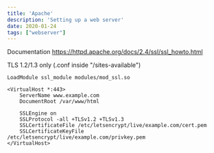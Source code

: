 ```yaml
---
title: 'Apache'
description: 'Setting up a web server'
date: 2020-01-24
tags: ["webserver"]
---
```


Documentation
https://httpd.apache.org/docs/2.4/ssl/ssl_howto.html

TLS 1.2/1.3 only (.conf inside "/sites-available")

```text
LoadModule ssl_module modules/mod_ssl.so

<VirtualHost *:443>
    ServerName www.example.com
    DocumentRoot /var/www/html

    SSLEngine on
    SSLProtocol -all +TLSv1.2 +TLSv1.3
    SSLCertificateFile /etc/letsencrypt/live/example.com/cert.pem
    SSLCertificateKeyFile /etc/letsencrypt/live/example.com/privkey.pem
</VirtualHost>
```
